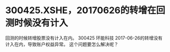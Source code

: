 # 300425.XSHE，20170626的转增在回测时候没有计入

回测的时候转增股票没有计入在内。
300425 环能科技
2017-06-26的转增没有计入在内，导致账户权益异常。
这个问题要怎么解决呢？